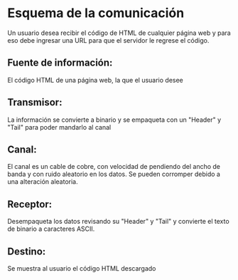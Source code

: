 # Esquema de la comunicación
Un usuario desea recibir el código de HTML de cualquier página web y para eso debe ingresar una URL para que el servidor le regrese el código.

## Fuente de información:
El código HTML de una página web, la que el usuario desee

## Transmisor:
La información se convierte a binario y se empaqueta con un "Header" y "Tail" para poder mandarlo al canal

## Canal:
El canal es un cable de cobre, con velocidad de pendiendo del ancho de banda y con ruido aleatorio en los datos. Se pueden corromper debido a una alteración aleatoria.

## Receptor: 
Desempaqueta los datos revisando su "Header" y "Tail" y convierte el texto de binario a caracteres ASCII.

## Destino: 
Se muestra al usuario el código HTML descargado




